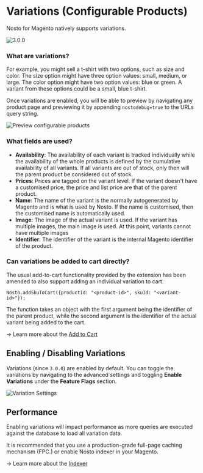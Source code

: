 # Variations \(Configurable Products\)

Nosto for Magento natively supports variations.

![3.0.0](https://img.shields.io/badge/nosto-3.0.0-green.svg)

### What are variations?

For example, you might sell a t-shirt with two options, such as size and color. The size option might have three option values: small, medium, or large. The color option might have two option values: blue or green. A variant from these options could be a small, blue t-shirt.

Once variations are enabled, you will be able to preview by navigating any product page and previewing it by appending `nostodebug=true` to the URLs query string.

![Preview configurable products](https://user-images.githubusercontent.com/15191701/36896676-3eb4f660-1e1c-11e8-9814-a50a235362e3.png)

### What fields are used?

* **Availability**: The availability of each variant is tracked individually while the availability of the whole products is defined by the cumulative availability of all variants. If all variants are out of stock, only then will the parent product be considered out of stock.
* **Prices**: Prices are tagged on the variant level. If the variant doesn't have a customised price, the price and list price are that of the parent product.
* **Name**: The name of the variant is the normally autogenerated by Magento and is what is used by Nosto. If the name is customised, then the customised name is automatically used.
* **Image**: The image of the actual variant is used. If the variant has multiple images, the main image is used. At this point, variants cannot have multiple images
* **Identifier**: The identifier of the variant is the internal Magento identifier of the product.

### Can variations be added to cart directly?

The usual add-to-cart functionality provided by the extension has been amended to also support adding an individual variation to cart.

`Nosto.addSkuToCart({productId: "<product-id>", skuId: "<variant-id>"});`

The function takes an object with the first argument being the identifier of the parent product, while the second argument is the identifier of the actual variant being added to the cart.

→ Learn more about the [Add to Cart](add-to-cart.md)

## Enabling / Disabling Variations

Variations \(since `3.0.0`\) are enabled by default. You can toggle the variations by navigating to the advanced settings and toggling **Enable Variations** under the **Feature Flags** section.

![Variation Settings](https://user-images.githubusercontent.com/15191701/36896759-8cce0cf6-1e1c-11e8-9e47-ced651b04675.png)

## Performance

Enabling variations will impact performance as more queries are executed against the database to load all variation data.

It is recommended that you use a production-grade full-page caching mechanism \(FPC.\) or enable Nosto indexer in your Magento.

→ Learn more about the [Indexer](../guides/bulk-product-updates.md)

